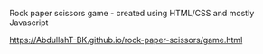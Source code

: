 Rock paper scissors game - created using HTML/CSS and mostly Javascript

https://AbdullahT-BK.github.io/rock-paper-scissors/game.html
